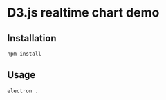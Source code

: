 D3.js realtime chart demo
=========================

Installation
------------

```
npm install
```


Usage
-----

```
electron .
```
